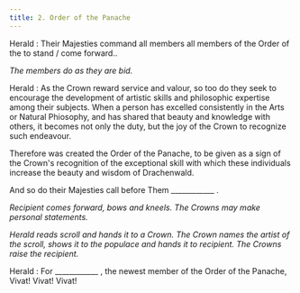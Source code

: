 ```yaml
---
title: 2. Order of the Panache
---
```


Herald
: Their Majesties command all members all members of the Order of the to stand / come forward..

_The members do as they are bid._

Herald
: As the Crown reward service and valour, so too do they seek to encourage the development of artistic skills and philosophic expertise among their subjects. When a person has excelled consistently in the Arts or Natural Phiosophy, and has shared that beauty and knowledge with others, it becomes not only the duty, but the joy of the Crown to recognize such endeavour.

Therefore was created the Order of the Panache, to be given as a sign of the Crown's recognition of the exceptional skill with which these individuals increase the beauty and wisdom of Drachenwald.

And so do their Majesties call before Them ____________ .

_Recipient comes forward, bows and kneels. The Crowns may make personal statements._

_Herald reads scroll and hands it to a Crown. The Crown names the artist of the scroll, shows it to the populace and hands it to recipient. The Crowns raise the recipient._

Herald
: For ____________ , the newest member of the Order of the Panache, Vivat! Vivat! Vivat!
